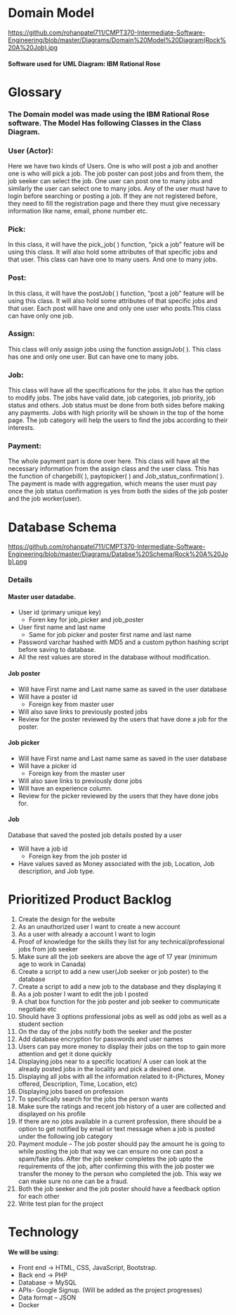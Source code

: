 # Domain Model

https://github.com/rohanpatel711/CMPT370-Intermediate-Software-Engineering/blob/master/Diagrams/Domain%20Model%20Diagram(Rock%20A%20Job).jpg

#### Software used for UML Diagram: IBM Rational Rose

# Glossary 

### The Domain model was made using the IBM Rational Rose software. The Model Has following Classes in the Class Diagram. 

### User (Actor): 

Here we have two kinds of Users. One is who will post a job and another one is who will pick a job. The job poster can post jobs and from them, the job seeker can select the job. One user can post one to many jobs and similarly the user can select one to many jobs. Any of the user must have to login before searching or posting a job. If they are not registered before, they need to fill the registration page and there they must give necessary information like name, email, phone number etc.

### Pick: 
In this class, it will have the pick_job( ) function, “pick a job” feature will be using this class. It will also hold some attributes of that specific jobs and that user. This class can have one to many users. And one to many jobs.

### Post: 
In this class, it will have the postJob( ) function, “post a job” feature will be using this class. It will also hold some attributes of that specific jobs and that user. Each post will have one and only one user who posts.This class can have only one job.

### Assign: 
This class will only assign jobs using the function assignJob( ). This class has one and only one user. But can have one to many jobs. 

### Job: 
This class will have all the specifications for the jobs. It also has the option to modify jobs. The jobs have valid date, job categories, job priority, job status and others. Job status must be done from both sides before making any payments. Jobs with high priority will be shown in the top of the home page. The job category will help the users to find the jobs according to their interests.

### Payment: 
The whole payment part is done over here. This class will have all the necessary information from the assign class and the user class. This has the function of chargebill( ), paytopicker( ) and Job_status_confirmation( ). The payment is made with aggregation, which means the user must pay once the job status confirmation is yes from both the sides of the job poster and the job worker(user).

# Database Schema

https://github.com/rohanpatel711/CMPT370-Intermediate-Software-Engineering/blob/master/Diagrams/Databse%20Schema(Rock%20A%20Job).png

### Details

#### Master user datadabe.
* User id (primary unique key)
    * Foren key for job_picker and job_poster
* User first name and last name 
  * Same for job picker and poster first name and last name
* Password varchar hashed with MD5 and a custom python hashing script before saving to database.
* All the rest values are stored in the database without modification.

#### Job poster
* Will have First name and Last name same as saved in the user database
* Will have a poster id
  * Foreign key from master user
* Will also save links to previously posted jobs
* Review for the poster reviewed by the users that have done a job for the poster.

#### Job picker
* Will have First name and Last name same as saved in the user database
* Will have a picker id
  * Foreign key from the master user
* Will also save links to previously done jobs
* Will have an experience column.
* Review for the picker reviewed by the users that they have done jobs for.

#### Job
Database that saved the posted job details posted by a user
* Will have a job id 
  * Foreign key from the job poster id 
* Have values saved as Money associated with the job, Location, Job description, and Job type.

# Prioritized Product Backlog

1)	Create the design for the website 
2)	As an unauthorized user I want to create a new account 
3)	As a user with already a account I want to login
4)	Proof of knowledge for the skills they list for any technical/professional jobs from job seeker
5)	Make sure all the job seekers are above the age of 17 year (minimum age to work in Canada)
6)	Create a script to add a new user(Job seeker or job poster) to the database
7)	Create a script to add a new job to the database and they displaying it 
8)	As a job poster I want to edit the job I posted 
9)	A chat box function for the job poster and job seeker to communicate negotiate etc
10)	Should have 3 options professional jobs as well as odd jobs as well as a student section
11)	On the day of the jobs notify both the seeker and the poster
12)	Add database encryption for passwords and user names
13)	Users can pay more money to display their jobs on the top to gain more attention and get it done quickly
14)	Displaying jobs near to a specific location/ A user can look at the already posted jobs in the locality and pick a desired one.
15)	Displaying all jobs with all the information related to it-(Pictures, Money offered, Description, Time, Location, etc)
16)	Displaying jobs based on profession 
17)	To specifically search for the jobs the person wants
18)	Make sure the ratings and recent job history of a user are collected and displayed on his profile 
19)	If there are no jobs available in a current profession, there should be a option to get notified by email or text message when a job is posted under the following job category
20)	Payment module – The job poster should pay the amount he is going to while posting the job that way we can ensure no one can post a spam/fake jobs. After the job seeker completes the job upto the requirements  of the job, after confirming this with the job poster we transfer the money to the person who completed the job. This way we can make sure no one can be a fraud. 
21)	Both the job seeker and the job poster should have a feedback option for each other
22)	Write test plan for the project


# Technology

#### We will be using:

* Front end -> HTML, CSS, JavaScript, Bootstrap.
* Back end  -> PHP
* Database -> MySQL
* APIs- Google Signup. (Will be added as the project progresses)
* Data format – JSON 
* Docker

